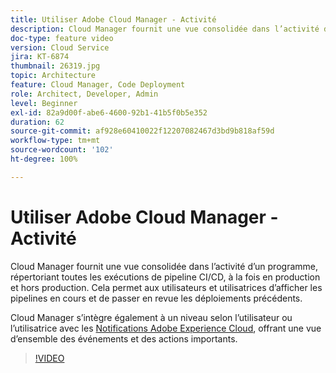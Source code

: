 ```yaml
---
title: Utiliser Adobe Cloud Manager - Activité
description: Cloud Manager fournit une vue consolidée dans l’activité d’un programme, répertoriant toutes les exécutions de pipeline CI/CD, à la fois en production et hors production. Cela permet aux utilisateurs et utilisatrices d’afficher les pipelines en cours et de passer en revue les déploiements précédents.
doc-type: feature video
version: Cloud Service
jira: KT-6874
thumbnail: 26319.jpg
topic: Architecture
feature: Cloud Manager, Code Deployment
role: Architect, Developer, Admin
level: Beginner
exl-id: 82a9d00f-abe6-4600-92b1-41b5f0b5e352
duration: 62
source-git-commit: af928e60410022f12207082467d3bd9b818af59d
workflow-type: tm+mt
source-wordcount: '102'
ht-degree: 100%

---
```


# Utiliser Adobe Cloud Manager - Activité

Cloud Manager fournit une vue consolidée dans l’activité d’un programme, répertoriant toutes les exécutions de pipeline CI/CD, à la fois en production et hors production. Cela permet aux utilisateurs et utilisatrices d’afficher les pipelines en cours et de passer en revue les déploiements précédents.

Cloud Manager s’intègre également à un niveau selon l’utilisateur ou l’utilisatrice avec les [Notifications Adobe Experience Cloud](https://experienceleague.adobe.com/docs/experience-manager-cloud-manager/using/how-to-use/notifications.html?lang=fr), offrant une vue d’ensemble des événements et des actions importants.

>[!VIDEO](https://video.tv.adobe.com/v/26319?quality=12&learn=on)
